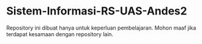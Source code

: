 # Sistem-Informasi-RS-UAS-Andes2
Repository ini dibuat hanya untuk keperluan pembelajaran. Mohon maaf jika terdapat kesamaan dengan repository lain.
